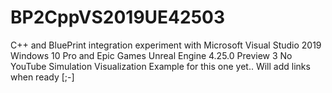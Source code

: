 # BP2CppVS2019UE42503
C++ and BluePrint integration experiment with Microsoft Visual Studio 2019 Windows 10 Pro and Epic Games Unreal Engine 4.25.0 Preview 3
No YouTube Simulation Visualization Example for this one yet.. 
Will add links when ready [;-]
